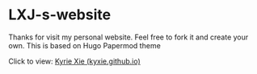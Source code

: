 # LXJ-s-website
Thanks for visit my personal website. Feel free to fork it and create your own. 
This is based on Hugo Papermod theme

Click to view: [Kyrie Xie (kyxie.github.io)](https://kyxie.github.io/en/)
